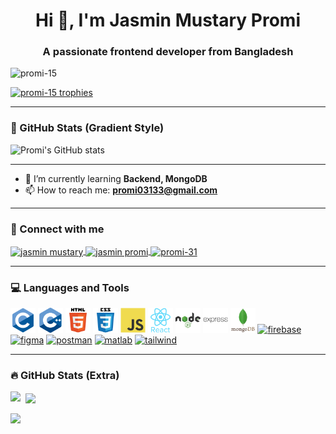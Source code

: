 <h1 align="center">Hi 👋, I'm Jasmin Mustary Promi</h1>
<h3 align="center">A passionate frontend developer from Bangladesh</h3>

<p align="left">
  <img src="https://komarev.com/ghpvc/?username=promi-15&label=Profile%20views&color=0e75b6&style=flat" alt="promi-15" />
</p>

<p align="left">
  <a href="https://github.com/ryo-ma/github-profile-trophy">
    <img src="https://github-profile-trophy.vercel.app/?username=promi-15&theme=dracula" alt="promi-15 trophies" />
  </a>
</p>

---

### 🌟 GitHub Stats (Gradient Style)


![Promi's GitHub stats](https://github-readme-stats.vercel.app/api?username=Promi-15&show_icons=true&theme=radical)



---

- 🌱 I’m currently learning **Backend, MongoDB**
- 📫 How to reach me: **promi03133@gmail.com**

---

### 🔗 Connect with me

<p align="left">
  <a href="https://linkedin.com/in/jasmin mustary" target="blank">
    <img align="center" src="https://raw.githubusercontent.com/rahuldkjain/github-profile-readme-generator/master/src/images/icons/Social/linked-in-alt.svg" alt="jasmin mustary" height="30" width="40" />
  </a>
  <a href="https://fb.com/jasmin promi" target="blank">
    <img align="center" src="https://raw.githubusercontent.com/rahuldkjain/github-profile-readme-generator/master/src/images/icons/Social/facebook.svg" alt="jasmin promi" height="30" width="40" />
  </a>
  <a href="https://codeforces.com/profile/promi-31" target="blank">
    <img align="center" src="https://raw.githubusercontent.com/rahuldkjain/github-profile-readme-generator/master/src/images/icons/Social/codeforces.svg" alt="promi-31" height="30" width="40" />
  </a>
</p>

---

### 💻 Languages and Tools

<p align="left">
  <a href="https://www.cprogramming.com/" target="_blank"><img src="https://raw.githubusercontent.com/devicons/devicon/master/icons/c/c-original.svg" alt="c" width="40" height="40"/></a>
  <a href="https://www.w3schools.com/cpp/" target="_blank"><img src="https://raw.githubusercontent.com/devicons/devicon/master/icons/cplusplus/cplusplus-original.svg" alt="cplusplus" width="40" height="40"/></a>
  <a href="https://www.w3schools.com/html/" target="_blank"><img src="https://raw.githubusercontent.com/devicons/devicon/master/icons/html5/html5-original-wordmark.svg" alt="html5" width="40" height="40"/></a>
  <a href="https://www.w3schools.com/css/" target="_blank"><img src="https://raw.githubusercontent.com/devicons/devicon/master/icons/css3/css3-original-wordmark.svg" alt="css3" width="40" height="40"/></a>
  <a href="https://developer.mozilla.org/en-US/docs/Web/JavaScript" target="_blank"><img src="https://raw.githubusercontent.com/devicons/devicon/master/icons/javascript/javascript-original.svg" alt="javascript" width="40" height="40"/></a>
  <a href="https://reactjs.org/" target="_blank"><img src="https://raw.githubusercontent.com/devicons/devicon/master/icons/react/react-original-wordmark.svg" alt="react" width="40" height="40"/></a>
  <a href="https://nodejs.org" target="_blank"><img src="https://raw.githubusercontent.com/devicons/devicon/master/icons/nodejs/nodejs-original-wordmark.svg" alt="nodejs" width="40" height="40"/></a>
  <a href="https://expressjs.com" target="_blank"><img src="https://raw.githubusercontent.com/devicons/devicon/master/icons/express/express-original-wordmark.svg" alt="express" width="40" height="40"/></a>
  <a href="https://www.mongodb.com/" target="_blank"><img src="https://raw.githubusercontent.com/devicons/devicon/master/icons/mongodb/mongodb-original-wordmark.svg" alt="mongodb" width="40" height="40"/></a>
  <a href="https://firebase.google.com/" target="_blank"><img src="https://www.vectorlogo.zone/logos/firebase/firebase-icon.svg" alt="firebase" width="40" height="40"/></a>
  <a href="https://www.figma.com/" target="_blank"><img src="https://www.vectorlogo.zone/logos/figma/figma-icon.svg" alt="figma" width="40" height="40"/></a>
  <a href="https://postman.com" target="_blank"><img src="https://www.vectorlogo.zone/logos/getpostman/getpostman-icon.svg" alt="postman" width="40" height="40"/></a>
  <a href="https://www.mathworks.com/" target="_blank"><img src="https://upload.wikimedia.org/wikipedia/commons/2/21/Matlab_Logo.png" alt="matlab" width="40" height="40"/></a>
  <a href="https://tailwindcss.com/" target="_blank"><img src="https://www.vectorlogo.zone/logos/tailwindcss/tailwindcss-icon.svg" alt="tailwind" width="40" height="40"/></a>
</p>

---

### 🔥 GitHub Stats (Extra)

<p>
  <img align="left" src="https://github-readme-stats.vercel.app/api/top-langs?username=promi-15&show_icons=true&locale=en&layout=compact&theme=gradient" />
</p>

<p>&nbsp;
  <img align="center" src="https://github-readme-stats.vercel.app/api?username=promi-15&show_icons=true&locale=en&theme=gradient" />
</p>

<p>
  <img align="center" src="https://github-readme-streak-stats.herokuapp.com/?user=promi-15&theme=gradient" />
</p>
